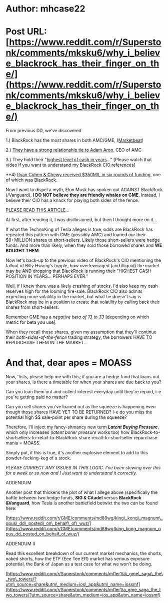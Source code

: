 # Author: mhcase22
# Post URL: [https://www.reddit.com/r/Superstonk/comments/mksku6/why_i_believe_blackrock_has_their_finger_on_the/](https://www.reddit.com/r/Superstonk/comments/mksku6/why_i_believe_blackrock_has_their_finger_on_the/)


From previous DD, we've discovered

1.) BlackRock has the most shares in both AMC/GME,  ([Marketbeat](https://www.marketbeat.com/stocks/NYSE/GME/institutional-ownership/))

2.) [They have a strong relationship tie to Adam Aron](https://www.reddit.com/r/Wallstreetbetsnew/comments/mjm39k/whos_in_bed_with_who_part_1_amc_ceo_adam_aron/), CEO of AMC

3.) They hold their "[highest level of cash in years](https://www.bloomberg.com/news/videos/2021-03-29/blackrock-s-rieder-running-highest-level-of-cash-in-years-video)..." \[Please watch that video if you want to understand my BlackRock CIO references\]

\*\*4) [Ryan Cohen & Chewy received $350MIL in six rounds of funding](https://hbr.org/2020/01/the-founder-of-chewy-com-on-finding-the-financing-to-achieve-scale), one of which was BlackRock.

Now I want to dispel a myth, Elon Musk has spoken out AGAINST BlackRock (/Vanguard). **I DO NOT believe they are friendly whales on GME**. Instead, I believe their CIO has a knack for playing both sides of the fence.

[PLEASE READ THIS ARTICLE](https://www.cnbc.com/2018/10/05/elon-musk-says-on-twitter-blackrock-helps-short-sellers.html)...

At first, after reading it, I was disillusioned, but then I thought more on it...

If what the TechnoKing of Tesla alleges is true, odds are BlackRock has repeated this pattern with GME  (possibly AMC) and loaned our their $9+MILLION shares to short-sellers. Likely those short-sellers were hedge funds. And more than likely, when they sold those borrowed shares and **WE BOUGHT THEM**.

Now let's back-up to the previous video of BlackRock's CIO mentioning the fallout of Billy Hwang's topple, how overleveraged (and illiquid) the market may be AND dropping that BlackRock is running their "HIGHEST CASH POSITION IN YEARS... PERHAPS EVER."

Well, if I knew there was a likely crashing of stocks, I'd also keep my cash reserves high for the looming fire-sale. BlackRock CIO also admits expecting more volatility in the market, but what he doesn't say is BlackRock may be in a position to create that volatility by calling back their shares from short-sellers.

Remember GME has a *negative beta of 13 to 33* \[depending on which metric for beta you use\].

When they recall those shares, given my assumption that they'll continue their *both-sides-of-the-fence* trading strategy, the borrowers HAVE TO REPURCHASE THEM IN THE MARKET...

# And that, dear apes = MOASS

Now, 'tists, please help me with this; if you are a hedge fund that loans out your shares, is there a timetable for when your shares are due back to you?

Can you loan them out and collect interest everyday until they're repaid, i-e you're getting paid no matter?

Can you sell shares you've loaned out as the squeeze is happening even though those shares HAVE YET TO BE RETURNED? I-e do you miss the potential high $$ sale-point per share during the squeeze?

Therefore, I'll inject my fancy-shmancy new term ***Latent Buying Pressure***, which only increases (*latent boner pressure* works too) how BlackRock-to-shortsellers-to-retail-to-BlackRock share recall-to-shortseller repurchase mania = MOASS.

Simply put, if this is true, it's another explosive element to add to this powder-fucking-keg of a stock.

*PLEASE CORRECT ANY ISSUES IN THIS LOGIC. I've been stewing over this for a week or so now and I Just want to understand it correctly.*

ADDENDUM

Another post that thickens the plot of what I allege above (specifically the battle between two hedge funds, **SIG & Citadel** versus **BlackRock &Vanguard**, how Tesla is another battlefield betwixt the two can be found here:

[https://www.reddit.com/r/GME/comments/md89wg/king\_kong\_magnum\_opus\_dd\_posted\_on\_behalf\_of\_wuz/](https://www.reddit.com/r/GME/comments/md89wg/king_kong_magnum_opus_dd_posted_on_behalf_of_wuz/)

ADDENDUM II

Read this excellent breakdown of our current market mechanics, the shorts, naked shorts, how the ETF (Eee Tee Eff) market has serious exposure potential, the Bank of Japan as a test case for what we won't be doing.

[https://www.reddit.com/r/Superstonk/comments/ml1er1/a\_gme\_saga\_the\_two\_towers/?utm\_source=share&utm\_medium=ios\_app&utm\_name=iossmf](https://www.reddit.com/r/Superstonk/comments/ml1er1/a_gme_saga_the_two_towers/?utm_source=share&utm_medium=ios_app&utm_name=iossmf)